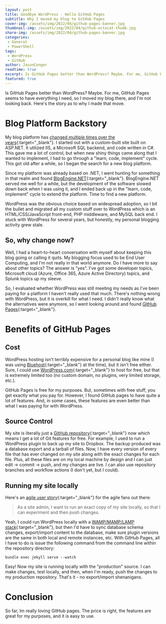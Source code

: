 ```yaml
---
layout: post
title: Goodbye WordPress - Hello GitHub Pages
subtitle: Why I moved my blog to GitHub Pages
cover-img: /assets/img/2022/04/github-pages-banner.jpg
thumbnail-img: /assets/img/2022/04/github-octocat-thumb.jpg
share-img: /assets/img/2022/04/github-pages-banner.jpg
categories:
 - General
 - PowerShell
tags:
 - WordPress
 - GitHub
author: JasonConger
readtime: true
excerpt: Is GitHub Pages better than WordPress? Maybe. For me, GitHub Pages seems to have everything I need, so I moved my blog there, and I'm not looking back. Here's the story as to why I made that move.
featured: true
---
```

Is GitHub Pages better than WordPress? Maybe. For me, GitHub Pages seems to have everything I need, so I moved my blog there, and I'm not looking back. Here's the story as to why I made that move.

# Blog Platform Backstory
My blog platform has [changed multiple times over the years](https://web.archive.org/web/*/jasonconger.com){:target="_blank"}. I started out with a custom-built site built on ASP.NET. It utilized IIS, a Microsoft SQL backend, and code written in C#. This gave me a lot of control, but when new shiny things came along that I wanted to implement, I had to go through a "learn, code, implement" cycle. This got old after a while, so I began the search for a new blog platform.

Since my platform was already based on .NET, I went hunting for something in that realm and found [BlogEngine.NET](https://blogengine.io){:target="_blank"}. BlogEngine.NET served me well for a while, but the development of the software slowed down back when I was using it, and I ended back up in the "learn, code, implement" cycle to extend the platform. Time to find a new platform.

WordPress was the obvious choice based on widespread adoption, so I bit the bullet and migrated all my custom stuff over to WordPress which is an HTML/CSS/JavaScript front-end, PHP middleware, and MySQL back end. I stuck with WordPress for several years, but honestly, my personal blogging activity grew stale.

## So, why change now?
Well, I had a heart-to-heart conversation with myself about keeping this blog going or calling it quits. My blogging focus used to be End User Computing, and I'm not really in that world anymore. Do I have more to say about other topics? The answer is "yes". I've got some developer topics, Microsoft cloud (Azure, Office 365, Azure Active Directory) topics, and Splunk topics up my sleeve.

So, I evaluated whether WordPress was still meeting my needs as I've been paying for a platform I haven't really used that much. There's nothing wrong with WordPress, but it is overkill for what I need. I didn't really know what the alternatives were anymore, so I went looking around and found [GitHub Pages](https://pages.github.com){:target="_blank"}.

# Benefits of GitHub Pages
## Cost
WordPress hosting isn't terribly expensive for a personal blog like mine (I was using [Bluehost](https://www.bluehost.com){:target="_blank"} at the time), but it isn't free either. Sure, I could use [WordPress.com](https://wordpress.com/pricing/){:target="_blank"} to host for free, but that is extremely limited too (no custom domain, no plugins, very limited storage, etc.).

GitHub Pages is free for my purposes. But, sometimes with free stuff, you get exactly what you pay for. However, I found GitHub pages to have quite a lot of features. And, in some cases, these features are even better than what I was paying for with WordPress.

## Source Control
My site is literally just a [GitHub repository](https://github.com/JasonConger/jasonconger.github.io){:target="_blank"} now which means I get a lot of Git features for free. For example, I used to run a WordPress plugin to back up my site to Dropbox. The backup produced was a database export and a tarball of files. Now, I have every version of every file that has ever changed on my site along with the exact changes for each file. Plus, all these files are on my local machine by design and I can just edit -> commit -> push, and my changes are live. I can also use repository branches and workflow actions (I don't yet, but I could).

## Running my site locally
Here's an [agile user story](https://www.atlassian.com/agile/project-management/user-stories){:target="_blank"} for the agile fans out there:

> As a site admin, I want to run an exact copy of my site locally, so that I can experiment and then push changes.

Yeah, I could run WordPress locally with a [WAMP/MAMP/LAMP stack](https://www.geeksforgeeks.org/what-is-the-difference-between-lamp-stack-mamp-stack-and-wamp-stack/){:target="_blank"}, but then I'd have to sync database schema changes, export/import content to the database, make sure plugin versions are the same in both local and remote instances, etc. With GitHub Pages, all I have to do is issue the following command from the command line within the repository directory:

    bundle exec jekyll serve --watch

Easy! Now my site is running locally with the "production" source. I can make changes, test locally, and then, when I'm ready, push the changes to my production repository. That's it - no export/import shenanigans.

# Conclusion
So far, Im really loving GitHub pages. The price is right, the features are great for my purposes, and it is easy to use.